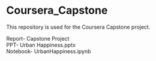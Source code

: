 # Coursera_Capstone

This repository is used for the Coursera Capstone project.

Report- Capstone Project  \
PPT- Urban Happiness.pptx  \
Notebook- UrbanHappiness.ipynb
